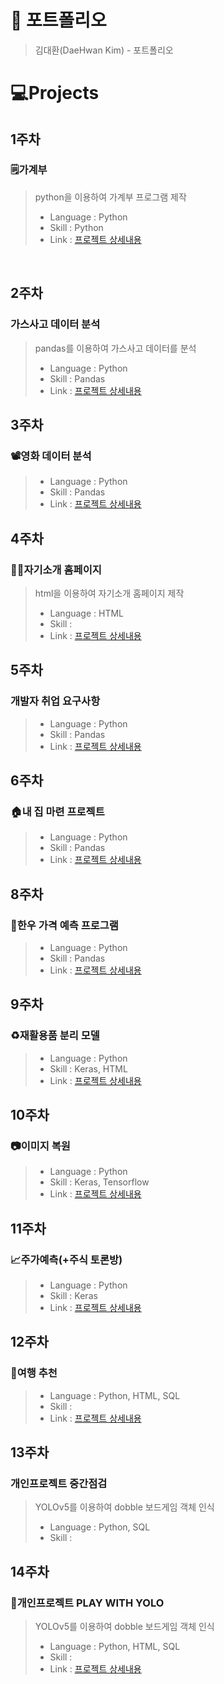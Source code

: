 # 📜 포트폴리오
>김대환(DaeHwan Kim) - 포트폴리오

# 💻Projects

## 1주차
### 🗒️가계부
> python을 이용하여 가계부 프로그램 제작
>- Language : Python
>- Skill : Python
>- Link : [프로젝트 상세내용]()
<br>

## 2주차
### 가스사고 데이터 분석
> pandas를 이용하여 가스사고 데이터를 분석
>- Language : Python
>- Skill : Pandas
>- Link : [프로젝트 상세내용]()

## 3주차
### 📽️영화 데이터 분석
>
>- Language : Python
>- Skill : Pandas
>- Link : [프로젝트 상세내용]()

## 4주차
### 🧑‍💻자기소개 홈페이지
>html을 이용하여 자기소개 홈페이지 제작
>- Language : HTML
>- Skill : 
>- Link : [프로젝트 상세내용]()

## 5주차
### 개발자 취업 요구사항
>
>- Language : Python
>- Skill : Pandas
>- Link : [프로젝트 상세내용]()

## 6주차
### 🏠내 집 마련 프로젝트
>
>- Language : Python
>- Skill : Pandas
>- Link : [프로젝트 상세내용]()

## 8주차
### 🐂한우 가격 예측 프로그램
>
>- Language : Python
>- Skill : Pandas
>- Link : [프로젝트 상세내용]()

## 9주차
### ♻️재활용품 분리 모델
>
>- Language : Python
>- Skill : Keras, HTML
>- Link : [프로젝트 상세내용]()

## 10주차
### 📷이미지 복원
>
>- Language : Python
>- Skill : Keras, Tensorflow
>- Link : [프로젝트 상세내용]()

## 11주차
### 📈주가예측(+주식 토론방)
>
>- Language : Python
>- Skill : Keras
>- Link : [프로젝트 상세내용]()

## 12주차
### 🛫여행 추천
>
>- Language : Python, HTML, SQL
>- Skill : 
>- Link : [프로젝트 상세내용]()

## 13주차
### 개인프로젝트 중간점검
>YOLOv5를 이용하여 dobble 보드게임 객체 인식
>- Language : Python, SQL
>- Skill : 
>

## 14주차
### 🔎개인프로젝트 PLAY WITH YOLO
>YOLOv5를 이용하여 dobble 보드게임 객체 인식
>- Language : Python, HTML, SQL
>- Skill : 
>- Link : [프로젝트 상세내용](https://www.naver.com/)
